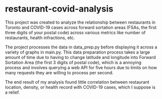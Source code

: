 # restaurant-covid-analysis

This project was created to analyze the relationship between restaurants in Toronto and COVID-19 cases across forward sortation areas (FSAs, the first three digits of your postal code) across various metrics like number of restaurants, health infractions, etc.

The project processes the data in data_prep.py before displaying it across a variety of graphs in main.py. This data preparation process takes a large amount of time due to having to change latitude and longitude into Forward Sortation Area (the first 3 digits of postal code), which is a annoying process and involves querying a web API for five hours due to limits on how many requests they are willing to process per second.

The end result of my analysis found little correlation between restaurant location, density, or health record with COVID-19 cases, which I suppose is a relief.

